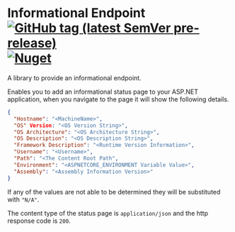 # Informational Endpoint [![GitHub tag (latest SemVer pre-release)](https://img.shields.io/github/v/tag/deathchurch/informationalendpoint?include_prereleases)](https://github.com/deathchurch/InformationalEndpoint/releases/tag/v0.0.4-pre) [![Nuget](https://img.shields.io/nuget/v/InformationalEndpoint?style=plastic)](https://www.nuget.org/packages/InformationalEndpoint)

A library to provide an informational endpoint.

Enables you to add an informational status page to your ASP.NET application, when you navigate to the page it will show the following details.

```json
{
  "Hostname": "<MachineName>",
  "OS" Version: "<OS Version String>",
  "OS Architecture": "<OS Architecture String>",
  "OS Description": "<OS Description String>",
  "Framework Description": "<Runtime Version Information>",
  "Username": "<Username>",
  "Path": "<The Content Root Path",
  "Environment": "<ASPNETCORE_ENVIRONMENT Variable Value>",
  "Assembly": "<Assembly Information Version>"            
}
```
If any of the values are not able to be determined they will be substituted with ```"N/A"```.

The content type of the status page is ```application/json``` and the http response code is ```200```.
